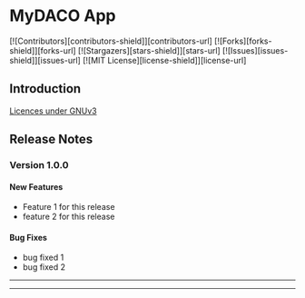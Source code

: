 # MyDACO App

<!-- PROJECT SHIELDS -->
[![Contributors][contributors-shield]][contributors-url]
[![Forks][forks-shield]][forks-url]
[![Stargazers][stars-shield]][stars-url]
[![Issues][issues-shield]][issues-url]
[![MIT License][license-shield]][license-url]

## Introduction


[Licences under GNUv3 ](LICENSE.md)

## Release Notes
### Version 1.0.0

#### New Features
* Feature 1 for this release
* feature 2 for this release

#### Bug Fixes
* bug fixed 1
* bug fixed 2
---

---
